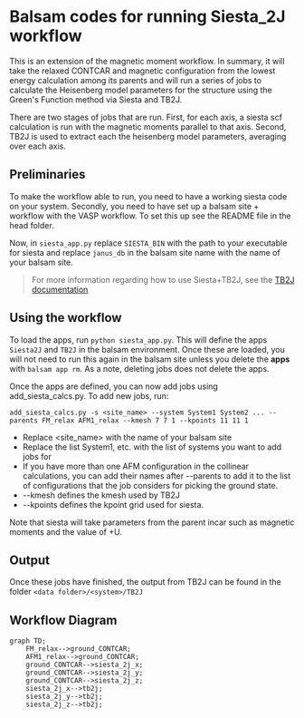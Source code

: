 # Balsam codes for running Siesta_2J workflow

This is an extension of the magnetic moment workflow. In summary, it will take the relaxed CONTCAR and magnetic configuration from the lowest energy calculation among its parents and will run a series of jobs to calculate the Heisenberg model parameters for the structure using the Green's Function method via Siesta and TB2J.

There are two stages of jobs that are run. First, for each axis, a siesta scf calculation is run with the magnetic moments parallel to that axis. Second, TB2J is used to extract each the heisenberg model parameters, averaging over each axis.

## Preliminaries

To make the workflow able to run, you need to have a working siesta code on your system. Secondly, you need to have set up a balsam site + workflow with the VASP workflow. To set this up see the README file in the head folder.

Now, in `siesta_app.py` replace `SIESTA_BIN` with the path to your executable for siesta and replace `janus_db` in the balsam site name with the name of your balsam site.

> For more information regarding how to use Siesta+TB2J, see the [TB2J documentation](https://tb2j.readthedocs.io/en/latest/src/siesta.html)

## Using the workflow

To load the apps, run `python siesta_app.py`. This will define the apps `Siesta2J` and `TB2J` in the balsam environment. Once these are loaded, you will not need to run this again in the balsam site unless you delete the **apps** with `balsam app rm`. As a note, deleting jobs does not delete the apps.

Once the apps are defined, you can now add jobs using add_siesta_calcs.py. To add new jobs, run:

```
add_siesta_calcs.py -s <site_name> --system System1 System2 ... --parents FM_relax AFM1_relax --kmesh 7 7 1 --kpoints 11 11 1 
```

 - Replace <site_name> with the name of your balsam site
 - Replace the list System1, etc. with the list of systems you want to add jobs for
 - If you have more than one AFM configuration in the collinear calculations, you can add their names after --parents to add it to the list of configurations that the job considers for picking the ground state. 
 - --kmesh defines the kmesh used by TB2J
 - --kpoints defines the kpoint grid used for siesta.

 Note that siesta will take parameters from the parent incar such as magnetic moments and the value of +U.

## Output

Once these jobs have finished, the output from TB2J can be found in the folder `<data folder>/<system>/TB2J`

## Workflow Diagram

```mermaid
graph TD;
    FM_relax-->ground_CONTCAR;
    AFM1_relax-->ground_CONTCAR;
    ground_CONTCAR-->siesta_2j_x;
    ground_CONTCAR-->siesta_2j_y;
    ground_CONTCAR-->siesta_2j_z;
    siesta_2j_x-->tb2j;
    siesta_2j_y-->tb2j;
    siesta_2j_z-->tb2j;
```